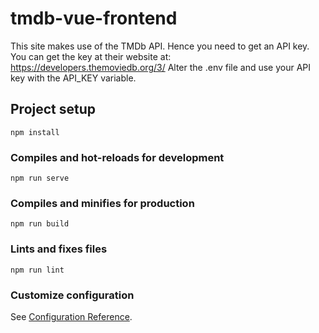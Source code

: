 # tmdb-vue-frontend
This site makes use of the TMDb API. Hence you need to get an API key. You can get the key at their website at: https://developers.themoviedb.org/3/
Alter the .env file and use your API key with the API_KEY variable.

## Project setup
```
npm install
```

### Compiles and hot-reloads for development
```
npm run serve
```

### Compiles and minifies for production
```
npm run build
```

### Lints and fixes files
```
npm run lint
```

### Customize configuration
See [Configuration Reference](https://cli.vuejs.org/config/).
